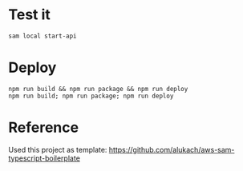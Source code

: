 # Test it

```
sam local start-api
```

# Deploy

```
npm run build && npm run package && npm run deploy
npm run build; npm run package; npm run deploy
```

# Reference

Used this project as template: https://github.com/alukach/aws-sam-typescript-boilerplate

